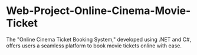 # Web-Project-Online-Cinema-Movie-Ticket
The "Online Cinema Ticket Booking System," developed using .NET and C#, offers users a seamless platform to book movie tickets online with ease.
